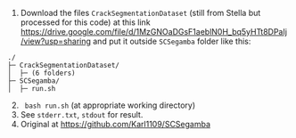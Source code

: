 1. Download the files `CrackSegmentationDataset` (still from Stella but processed for this code) at this link https://drive.google.com/file/d/1MzGNOaDGsF1aeblN0H_bq5yHTt8DPaIj/view?usp=sharing and put it outside `SCSegamba` folder like this:

```
./
├─ CrackSegmentationDataset/
│  ├─ (6 folders)
├─ SCSegamba/
│  ├─ run.sh
```


2. ` bash run.sh` (at appropriate working directory)
3. See `stderr.txt`, `stdout` for result.
4. Original at https://github.com/Karl1109/SCSegamba